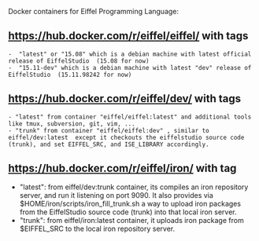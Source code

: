 Docker containers for Eiffel Programming Language:

## https://hub.docker.com/r/eiffel/eiffel/ with tags 
    -  "latest" or "15.08" which is a debian machine with latest official release of EiffelStudio  (15.08 for now)
    -  "15.11-dev" which is a debian machine with latest "dev" release of EiffelStudio  (15.11.98242 for now)

## https://hub.docker.com/r/eiffel/dev/ with tags
    - "latest" from container "eiffel/eiffel:latest" and additional tools like tmux, subversion, git, vim, ...
    - "trunk" from container "eiffel/eiffel:dev" , similar to eiffel/dev:latest  except it checkouts the eiffelstudio source code  (trunk), and set EIFFEL_SRC, and ISE_LIBRARY accordingly.

## https://hub.docker.com/r/eiffel/iron/ with tag
   - "latest": from eiffel/dev:trunk container, its compiles an iron repository server, and run it listening on port 9090.  It also provides via $HOME/iron/scripts/iron_fill_trunk.sh  a way to upload iron packages from the EiffelStudio source code (trunk) into that local iron server.
   - "trunk": from eiffel/iron:latest container, it uploads iron package from $EIFFEL_SRC to the local iron repository server.

